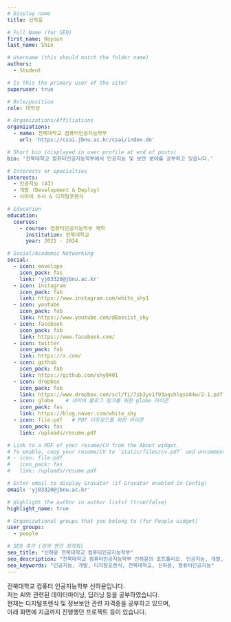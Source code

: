 ```yaml
---
# Display name
title: 신하윤

# Full Name (for SEO)
first_name: Hayoun
last_name: Shin

# Username (this should match the folder name)
authors:
  - Student

# Is this the primary user of the site?
superuser: true

# Role/position
role: 대학생

# Organizations/Affiliations
organizations:
  - name: 전북대학교 컴퓨터인공지능학부
    url: 'https://csai.jbnu.ac.kr/csai/index.do'

# Short bio (displayed in user profile at end of posts)
bio: '전북대학교 컴퓨터인공지능학부에서 인공지능 및 보안 분야를 공부하고 있습니다.'

# Interests or specialties
interests:
  - 인공지능 (AI)
  - 개발 (Development & Deploy)
  - 사이버 수사 & 디지털포렌식

# Education
education:
  courses:
    - course: 컴퓨터인공지능학부 재학
      institution: 전북대학교
      year: 2021 - 2024

# Social/Academic Networking
social:
  - icon: envelope
    icon_pack: fas
    link: 'yj03320@jbnu.ac.kr'
  - icon: instagram
    icon_pack: fab
    link: https://www.instagram.com/white_shy1
  - icon: youtube
    icon_pack: fab
    link: https://www.youtube.com/@Bassist_shy
  - icon: facebook
    icon_pack: fab
    link: https://www.facebook.com/
  - icon: twitter
    icon_pack: fab
    link: https://x.com/
  - icon: github
    icon_pack: fab
    link: https://github.com/shy0401
  - icon: dropbox
    icon_pack: fab
    link: https://www.dropbox.com/scl/fi/7sb3yv1f93aqvhlqso84w/2-1.pdf?rlkey=86y92qol5p70utebemfz4qwwk&st=ppk6wk5p&dl=0
  - icon: globe    # 네이버 블로그 링크를 위한 globe 아이콘
    icon_pack: fas
    link: https://blog.naver.com/white_shy
  - icon: file-pdf   # PDF 다운로드를 위한 아이콘
    icon_pack: fas
    link: /uploads/resume.pdf

# Link to a PDF of your resume/CV from the About widget.
# To enable, copy your resume/CV to `static/files/cv.pdf` and uncomment the lines below.
# - icon: file-pdf
#   icon_pack: fas
#   link: /uploads/resume.pdf

# Enter email to display Gravatar (if Gravatar enabled in Config)
email: 'yj03320@jbnu.ac.kr'

# Highlight the author in author lists? (true/false)
highlight_name: true

# Organizational groups that you belong to (for People widget)
user_groups:
  - people

# SEO 추가 (검색 엔진 최적화)
seo_title: "신하윤 전북대학교 컴퓨터인공지능학부"
seo_description: "전북대학교 컴퓨터인공지능학부 신하윤의 포트폴리오. 인공지능, 개발, 사이버 수사 & 디지털포렌식 분야를 연구 중입니다."
seo_keywords: "인공지능, 개발, 디지털포렌식, 전북대학교, 신하윤, 컴퓨터인공지능"
---
```


전북대학교 컴퓨터 인공지능학부 신하윤입니다.  
저는 AI와 관련된 데이터마이닝, 딥러닝 등을 공부하였습니다.  
현재는 디지털포렌식 및 정보보안 관련 자격증을 공부하고 있으며,  
아래 화면에 지금까지 진행했던 프로젝트 등이 있습니다.
